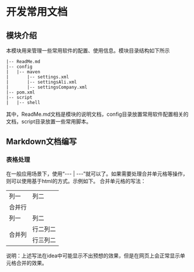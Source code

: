 # 开发常用文档

## 模块介绍
本模块用来管理一些常用软件的配置、使用信息。模块目录结构如下所示
```
|-- ReadMe.md
|-- config
|   |-- maven
|       |-- settings.xml
|       |-- settingsAli.xml
|       |-- settingsCompany.xml
|-- pom.xml
|-- script
|   |-- shell

```
其中，ReadMe.md文档是模块的说明文档，config目录放置常用软件配置相关的文档，script目录放置一些常用脚本。


## Markdown文档编写

### 表格处理

在一般应用场景下，使用“--- | ---”就可以了。如果需要处理合并单元格等操作，则可以使用基于html的方式。示例如下。
合并单元格的写法：

<table>
    <tr>
        <td>列一</td> 
        <td>列二</td> 
   </tr>
   <tr>
        <td colspan="2">合并行</td>    
   </tr>
   <tr>
        <td>列一</td> 
        <td>列二</td> 
   </tr>
    <tr>
        <td rowspan="2">合并列</td>    
        <td >行二列二</td>  
    </tr>
    <tr>
        <td >行三列二</td>  
    </tr>
</table>

说明：上述写法在idea中可能显示不出预想的效果，但是在网页上会正常显示单元格合并的效果。



